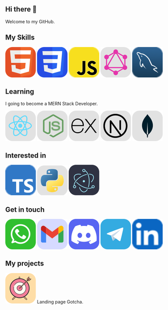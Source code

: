  <link rel="stylesheet" href="css/style.css" />

## Hi there 👋

Welcome to my GitHub.

## My Skills

[![HTML icon](./assets/icons/HTML.svg)](#) [![CSS icon](./assets/icons/CSS.svg)](#) [![JavaScript icon](./assets/icons/JavaScript.svg)](#) [![GraphQL icon](./assets/icons/GraphQL.svg)](#) [![MySQL icon](./assets/icons/MySQL.svg)](#)

## Learning

I going to become a MERN Stack Developer.

[![React icon](./assets/icons/ReactJS.svg)](#) [![NodeJS icon](./assets/icons/NodeJS.svg)](#) [![ExpressJS icon](./assets/icons/ExpressJS.svg)](#) [![NextJS icon](./assets/icons/NextJS.svg)](#) [![MongoDB icon](./assets/icons/MongoDB.svg)](#)

## Interested in

[![TypeScript icon](./assets/icons/TypeScript.svg)](#) [![Python icon](./assets/icons/Python.svg)](#) [![Electron icon](./assets/icons/ElectronJS.svg)](#)

## Get in touch

[![Whatsapp icon](./assets/icons/Whatsapp.svg)](#) [![Gmail icon](./assets/icons/Gmail.svg)](mailto:tonic6101@gmail.com) [![Discord icon](./assets/icons/Discord.svg)](https://discordapp.com/users/1008659940350636102) [![Telegram icon](./assets/icons/Telegram.svg)](#) [![LinkedIn icon](./assets/icons/LinkedIn.svg)](#)

## My projects

[![Gotcha icon](./assets/icons/Gotcha.svg)](#)
Landing page Gotcha.
